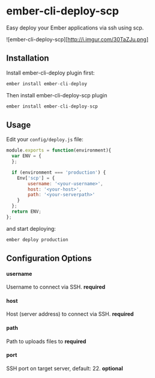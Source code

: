 # ember-cli-deploy-scp
Easy deploy your Ember applications via ssh using scp.

![ember-cli-deploy-scp][http://i.imgur.com/30TaZJu.png]

## Installation
Install ember-cli-deploy plugin first:
```javascript
ember install ember-cli-deploy
```
Then install ember-cli-deploy-scp plugin
```javascript
ember install ember-cli-deploy-scp
```
## Usage
Edit your `config/deploy.js` file:
```javascript
module.exports = function(environment){
  var ENV = {
  };

  if (environment === 'production') {
    Env['scp'] = {
        username: '<your-username>',
        host: '<your-host>',
        path: '<your-serverpath>'
    }
  };
  return ENV;
};
```
and start deploying:
```javascript
ember deploy production
```

## Configuration Options


#### username 
Username to connect via SSH.
**required**
#### host 
Host (server address) to connect via SSH.
**required**
#### path 
Path to uploads files to
**required**
#### port 
SSH port on target server, default: 22.
**optional**